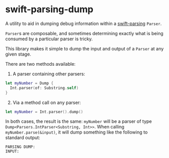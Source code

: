 # swift-parsing-dump

A utility to aid in dumping debug information within a [swift-parsing](https://github.com/pointfreeco/swift-parsing) `Parser`.

`Parser`s are composable, and sometimes determining exactly what is being consumed by a particular parser is tricky. 

This library makes it simple to dump the input and output of a `Parser` at any given stage.

There are two methods available:

1. A parser containing other parsers:

```swift
let myNumber = Dump {
  Int.parser(of: Substring.self)
}
```

2. Via a method call on any parser:

```swift
let myNumber = Int.parser().dump()
```

In both cases, the result is the same: `myNumber` will be a parser of type `Dump<Parsers.IntParser<Substring, Int>>`. When calling `myNumber.parse(&input)`, it will dump something like the following to standard output:

```
PARSING DUMP:
INPUT:

```
